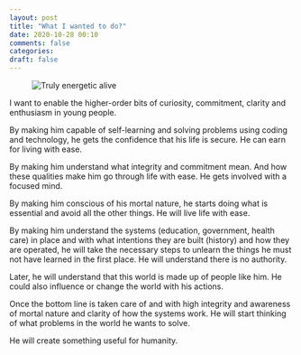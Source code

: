 ```yaml
---
layout: post
title: "What I wanted to do?"
date: 2020-10-28 00:10
comments: false
categories:
draft: false
---
```


<figure>
 <img src="{{ site.url }}/assets/truly-energetic-alive.jpg" alt="Truly energetic alive">
 <figcaption>
 </figcaption>
</figure>

I want to enable the higher-order bits of curiosity, commitment, clarity and enthusiasm in young people.

By making him capable of self-learning and solving problems using coding and technology, he gets the confidence that his life is secure. He can earn for living with ease.

By making him understand what integrity and commitment mean. And how these qualities make him go through life with ease. He gets involved with a focused mind.

By making him conscious of his mortal nature, he starts doing what is essential and avoid all the other things. He will live life with ease.

By making him understand the systems (education, government, health care) in place and with what intentions they are built (history) and how they are operated, he will take the necessary steps to unlearn the things he must not have learned in the first place. He will understand there is no authority.

Later, he will understand that this world is made up of people like him. He could also influence or change the world with his actions.

Once the bottom line is taken care of and with high integrity and awareness of mortal nature and clarity of how the systems work. He will start thinking of what problems in the world he wants to solve.

He will create something useful for humanity.
